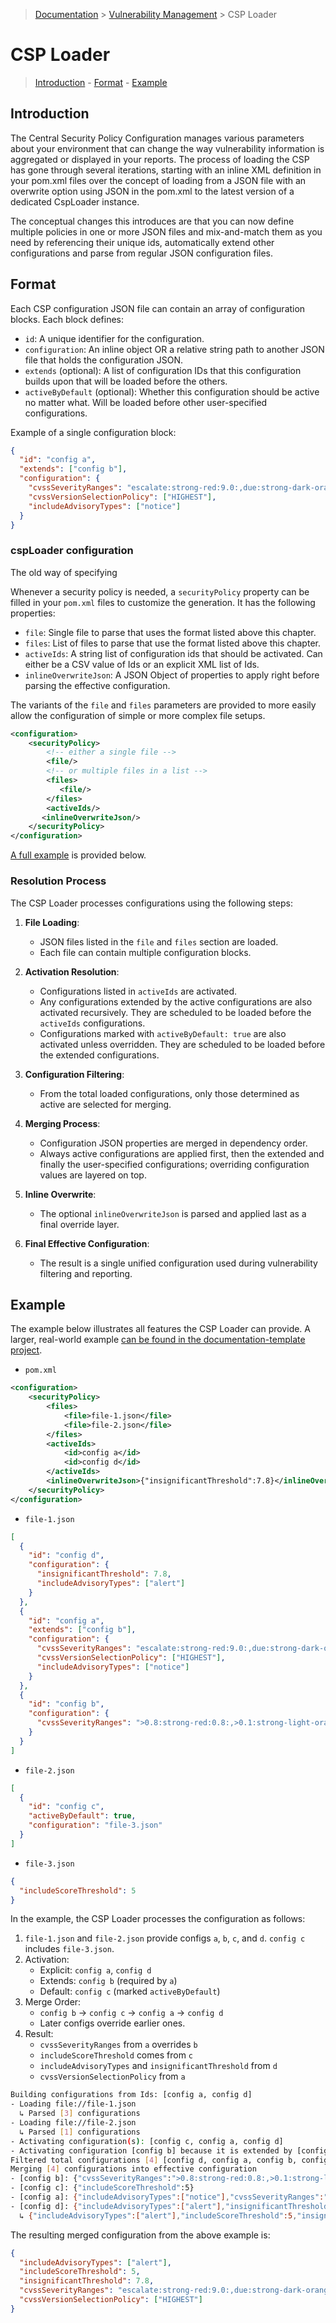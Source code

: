 > [Documentation](../../README.md) >
> [Vulnerability Management](../vulnerability-management.md) >
> CSP Loader

# CSP Loader

> [Introduction](#introduction) -
> [Format](#format) -
> [Example](#example)

## Introduction

The Central Security Policy Configuration manages various parameters about your environment that can change the way
vulnerability information is aggregated or displayed in your reports.
The process of loading the CSP has gone through several iterations, starting with an inline XML definition in your
pom.xml files over the concept of loading from a JSON file with an overwrite option using JSON in the pom.xml to the
latest version of a dedicated CspLoader instance.

The conceptual changes this introduces are that you can now define multiple policies in one or more JSON files and
mix-and-match them as you need by referencing their unique ids, automatically extend other configurations and parse from
regular JSON configuration files.

## Format

Each CSP configuration JSON file can contain an array of configuration blocks. Each block defines:

- `id`: A unique identifier for the configuration.
- `configuration`: An inline object OR a relative string path to another JSON file that holds the configuration JSON.
- `extends` (optional): A list of configuration IDs that this configuration builds upon that will be loaded before the
  others.
- `activeByDefault` (optional): Whether this configuration should be active no matter what. Will be loaded before other
  user-specified configurations.

Example of a single configuration block:

<!-- @formatter:off -->
```json
{
  "id": "config a",
  "extends": ["config b"],
  "configuration": {
    "cvssSeverityRanges": "escalate:strong-red:9.0:,due:strong-dark-orange:7.0:8.9,elevated:strong-light-orange::6.9",
    "cvssVersionSelectionPolicy": ["HIGHEST"],
    "includeAdvisoryTypes": ["notice"]
  }
}
```
<!-- @formatter:on -->

### cspLoader configuration

The old way of specifying

Whenever a security policy is needed, a `securityPolicy` property can be filled in your `pom.xml` files to customize the
generation.
It has the following properties:

- `file`: Single file to parse that uses the format listed above this chapter.
- `files`: List of files to parse that use the format listed above this chapter.
- `activeIds`: A string list of configuration ids that should be activated. Can either be a CSV value of Ids or an
  explicit XML list of Ids.
- `inlineOverwriteJson`: A JSON Object of properties to apply right before parsing the effective configuration.

The variants of the `file` and `files` parameters are provided to more easily allow the configuration of simple or more
complex file setups.

<!-- @formatter:off -->
```xml
<configuration>
    <securityPolicy>
        <!-- either a single file -->
        <file/>
        <!-- or multiple files in a list -->
        <files>
           <file/>
        </files>
        <activeIds/>
       <inlineOverwriteJson/>
    </securityPolicy>
</configuration>
```
<!-- @formatter:on -->

[A full example](#example) is provided below.

### Resolution Process

The CSP Loader processes configurations using the following steps:

1. **File Loading**:
    * JSON files listed in the `file` and `files` section are loaded.
    * Each file can contain multiple configuration blocks.

2. **Activation Resolution**:
    * Configurations listed in `activeIds` are activated.
    * Any configurations extended by the active configurations are also activated recursively.
      They are scheduled to be loaded before the `activeIds` configurations.
    * Configurations marked with `activeByDefault: true` are also activated unless overridden.
      They are scheduled to be loaded before the extended configurations.

3. **Configuration Filtering**:
    * From the total loaded configurations, only those determined as active are selected for merging.

4. **Merging Process**:
    * Configuration JSON properties are merged in dependency order.
    * Always active configurations are applied first, then the extended and finally the user-specified configurations;
      overriding configuration values are layered on top.

5. **Inline Overwrite**:
    * The optional `inlineOverwriteJson` is parsed and applied last as a final override layer.

6. **Final Effective Configuration**:
    * The result is a single unified configuration used during vulnerability filtering and reporting.

## Example

The example below illustrates all features the CSP Loader can provide.
A larger, real-world example
[can be found in the documentation-template project](https://github.com/org-metaeffekt/metaeffekt-documentation-template/pull/24/files#diff-168061628b4421d936a0593327c5199b2f4dc63f78cca8dd864db0bfd345697c).

- `pom.xml`

<!-- @formatter:off -->
```xml
<configuration>
    <securityPolicy>
        <files>
            <file>file-1.json</file>
            <file>file-2.json</file>
        </files>
        <activeIds>
            <id>config a</id>
            <id>config d</id>
        </activeIds>
        <inlineOverwriteJson>{"insignificantThreshold":7.8}</inlineOverwriteJson>
    </securityPolicy>
</configuration>
```
<!-- @formatter:on -->

- `file-1.json`

<!-- @formatter:off -->
```json
[
  {
    "id": "config d",
    "configuration": {
      "insignificantThreshold": 7.8,
      "includeAdvisoryTypes": ["alert"]
    }
  },
  {
    "id": "config a",
    "extends": ["config b"],
    "configuration": {
      "cvssSeverityRanges": "escalate:strong-red:9.0:,due:strong-dark-orange:7.0:8.9,elevated:strong-light-orange::6.9",
      "cvssVersionSelectionPolicy": ["HIGHEST"],
      "includeAdvisoryTypes": ["notice"]
    }
  },
  {
    "id": "config b",
    "configuration": {
      "cvssSeverityRanges": ">0.8:strong-red:0.8:,>0.1:strong-light-orange:0.1:0.8,>0.01:strong-yellow:0.01:0.1,≤0.01:pastel-gray::0.01"
    }
  }
]
```
<!-- @formatter:on -->

- `file-2.json`

<!-- @formatter:off -->
```json
[
  {
    "id": "config c",
    "activeByDefault": true,
    "configuration": "file-3.json"
  }
]
```
<!-- @formatter:on -->

- `file-3.json`

<!-- @formatter:off -->
```json
{
  "includeScoreThreshold": 5
}
```
<!-- @formatter:on -->

In the example, the CSP Loader processes the configuration as follows:

1. `file-1.json` and `file-2.json` provide configs `a`, `b`, `c`, and `d`. `config c` includes `file-3.json`.
2. Activation:
    - Explicit: `config a`, `config d`
    - Extends: `config b` (required by `a`)
    - Default: `config c` (marked `activeByDefault`)
3. Merge Order:
    - `config b` → `config c` → `config a` → `config d`
    - Later configs override earlier ones.
4. Result:
    - `cvssSeverityRanges` from `a` overrides `b`
    - `includeScoreThreshold` comes from `c`
    - `includeAdvisoryTypes` and `insignificantThreshold` from `d`
    - `cvssVersionSelectionPolicy` from `a`

```bash
Building configurations from Ids: [config a, config d]
- Loading file://file-1.json
  ↳ Parsed [3] configurations
- Loading file://file-2.json
  ↳ Parsed [1] configurations
- Activating configuration(s): [config c, config a, config d]
- Activating configuration [config b] because it is extended by [config a]
Filtered total configurations [4] [config d, config a, config b, config c] to selected configurations [4] [config b, config c, config a, config d]
Merging [4] configurations into effective configuration
- [config b]: {"cvssSeverityRanges":">0.8:strong-red:0.8:,>0.1:strong-light-orange:0.1:0.8,>0.01:strong-yellow:0.01:0.1,≤0.01:pastel-gray::0.01"}
- [config c]: {"includeScoreThreshold":5}
- [config a]: {"includeAdvisoryTypes":["notice"],"cvssSeverityRanges":"escalate:strong-red:9.0:,due:strong-dark-orange:7.0:8.9,elevated:strong-light-orange::6.9","cvssVersionSelectionPolicy":["HIGHEST"]}
- [config d]: {"includeAdvisoryTypes":["alert"],"insignificantThreshold":7.8}
  ↳ {"includeAdvisoryTypes":["alert"],"includeScoreThreshold":5,"insignificantThreshold":7.8,"cvssSeverityRanges":"escalate:strong-red:9.0:,due:strong-dark-orange:7.0:8.9,elevated:strong-light-orange::6.9","cvssVersionSelectionPolicy":["HIGHEST"]}
```

The resulting merged configuration from the above example is:

<!-- @formatter:off -->
```json
{
  "includeAdvisoryTypes": ["alert"],
  "includeScoreThreshold": 5,
  "insignificantThreshold": 7.8,
  "cvssSeverityRanges": "escalate:strong-red:9.0:,due:strong-dark-orange:7.0:8.9,elevated:strong-light-orange::6.9",
  "cvssVersionSelectionPolicy": ["HIGHEST"]
}
```
<!-- @formatter:on -->
